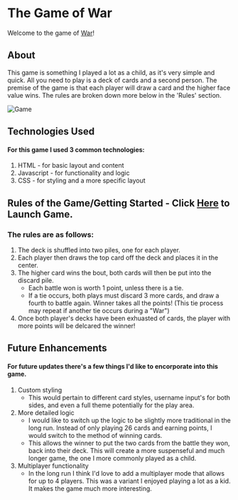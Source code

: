 # The Game of War

Welcome to the game of [War](https://nexusmane.github.io/War-Game/)! 

## About

This game is something I played a lot as a child, as it's very simple and quick. All you need to play is a deck of cards and a second person. The premise of the game is that each player will draw a card and the higher face value wins. The rules are broken down more below in the 'Rules' section.



![Game](https://i.imgur.com/WC9otfF.png)


## Technologies Used

#### For this game I used 3 common technologies:

1. HTML - for basic layout and content
2. Javascript - for functionality and logic
3. CSS - for styling and a more specific layout


## Rules of the Game/Getting Started - Click [Here](https://nexusmane.github.io/War-Game/) to Launch Game.

### The rules are as follows:

1. The deck is shuffled into two piles, one for each player.
2. Each player then draws the top card off the deck and places it in the center. 
3. The higher card wins the bout, both cards will then be put into the discard pile.
    - Each battle won is worth 1 point, unless there is a tie. 
    - If a tie occurs, both plays must discard 3 more cards, and draw a fourth to battle again. Winner takes all the points! (This tie process may repeat if another tie occurs during a "War")
4. Once both player's decks have been exhuasted of cards, the player with more points will be delcared the winner!


## Future Enhancements

#### For future updates there's a few things I'd like to encorporate into this game. 

1. Custom styling
    - This would pertain to different card styles, username input's for both sides, and even a full theme potentially for the play area. 
2. More detailed logic
    - I would like to switch up the logic to be slightly more traditional in the long run. Instead of only playing 26 cards and earning points, I would switch to the method of winning cards. 
    - This allows the winner to put the two cards from the battle they won, back into their deck. This will create a more suspenseful and much longer game, the one I more commonly played as a child. 
3. Multiplayer functionality
    - In the long run I think I'd love to add a multiplayer mode that allows for up to 4 players. This was a variant I enjoyed playing a lot as a kid. It makes the game much more interesting. 